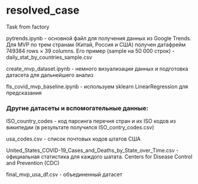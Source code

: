 # resolved_case
Task from factory

pytrends.ipynb - основной файл для получения данных из Google Trends. Для MVP по трем странам (Китай, Россия и США) получен датафрейм 749384 rows × 39 columns. Его пример (sample на 50 000 строк) - daily_stat_by_countries_sample.csv

create_mvp_dataset.ipynb - немного визуализации данных и подготовка датасета для дальнейшего анализ

fls_covid_mvp_baseline.ipynb - используем sklearn LinearRegression для предсказания

### Другие датасеты и вспомогательные данные:
ISO_country_codes - код парсинга перечня стран и их ISO кодов из википедии (в результате получился ISO_contry_codes.csv)

usa_codes.csv - список почтовых кодов штатов США

United_States_COVID-19_Cases_and_Deaths_by_State_over_Time.csv - официальная статистика для каждого шатата. Centers for Disease Control and Prevention (CDC)

final_mvp_usa_df.csv - объединенный датасет

